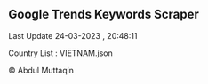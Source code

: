 

## Google Trends Keywords Scraper 
 
Last Update 24-03-2023 , 20:48:11

Country List :
VIETNAM.json



© Abdul Muttaqin 
